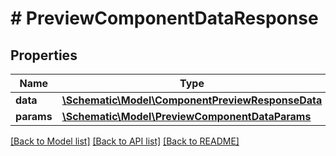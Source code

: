 # # PreviewComponentDataResponse

## Properties

Name | Type | Description | Notes
------------ | ------------- | ------------- | -------------
**data** | [**\Schematic\Model\ComponentPreviewResponseData**](ComponentPreviewResponseData.md) |  |
**params** | [**\Schematic\Model\PreviewComponentDataParams**](PreviewComponentDataParams.md) |  |

[[Back to Model list]](../../README.md#models) [[Back to API list]](../../README.md#endpoints) [[Back to README]](../../README.md)
